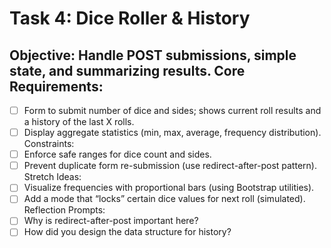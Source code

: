 # Task 4: Dice Roller & History
## Objective: Handle POST submissions, simple state, and summarizing results. Core Requirements:

- [ ] Form to submit number of dice and sides; shows current roll results and a history of the last X rolls.
- [ ] Display aggregate statistics (min, max, average, frequency distribution). Constraints:
- [ ] Enforce safe ranges for dice count and sides.
- [ ] Prevent duplicate form re-submission (use redirect-after-post pattern). Stretch Ideas:
- [ ] Visualize frequencies with proportional bars (using Bootstrap utilities).
- [ ] Add a mode that “locks” certain dice values for next roll (simulated). Reflection Prompts:
- [ ] Why is redirect-after-post important here?
- [ ] How did you design the data structure for history?